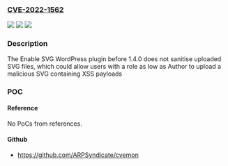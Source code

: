 ### [CVE-2022-1562](https://cve.mitre.org/cgi-bin/cvename.cgi?name=CVE-2022-1562)
![](https://img.shields.io/static/v1?label=Product&message=Enable%20SVG&color=blue)
![](https://img.shields.io/static/v1?label=Version&message=1.4.0%3C%201.4.0%20&color=brighgreen)
![](https://img.shields.io/static/v1?label=Vulnerability&message=CWE-79%20Cross-site%20Scripting%20(XSS)&color=brighgreen)

### Description

The Enable SVG WordPress plugin before 1.4.0 does not sanitise uploaded SVG files, which could allow users with a role as low as Author to upload a malicious SVG containing XSS payloads

### POC

#### Reference
No PoCs from references.

#### Github
- https://github.com/ARPSyndicate/cvemon

